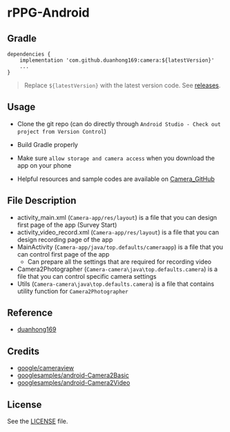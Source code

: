 # rPPG-Android

## Gradle

```
dependencies {
    implementation 'com.github.duanhong169:camera:${latestVersion}'
    ...
}
```

> Replace `${latestVersion}` with the latest version code. See [releases](https://github.com/duanhong169/Camera/releases).

## Usage

- Clone the git repo (can do directly through `Android Studio - Check out project from Version Control`)

- Build Gradle properly

- Make sure `allow storage and camera access` when you download the app on your phone 

- Helpful resources and sample codes are available on [Camera_GitHub](https://github.com/duanhong169/Camera)

## File Description

- activity_main.xml 
(`Camera-app/res/layout`) is a file that you can design first page of the app (Survey Start)
- activity_video_record.xml 
(`Camera-app/res/layout`) is a file that you can design recording page of the app
- MainActivity 
(`Camera-app/java/top.defaults/cameraapp`) is a file that you can control first page of the app
	- Can prepare all the settings that are required for recording video
- Camera2Photographer 
(`Camera-camera\java\top.defaults.camera`) is a file that you can control specific camera settings
- Utils 
(`Camera-camera\java\top.defaults.camera`) is a file that contains utility function for `Camera2Photographer` 

## Reference 
* [duanhong169](https://github.com/duanhong169/Camera)

## Credits

* [google/cameraview](https://github.com/google/cameraview)
* [googlesamples/android-Camera2Basic](https://github.com/googlesamples/android-Camera2Basic)
* [googlesamples/android-Camera2Video](https://github.com/googlesamples/android-Camera2Video)

## License

See the [LICENSE](./LICENSE) file.
